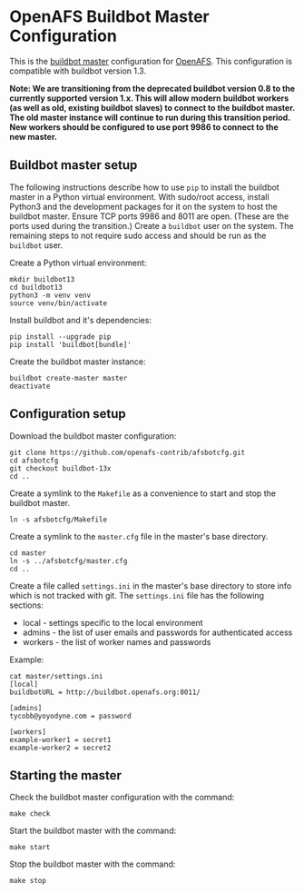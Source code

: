 OpenAFS Buildbot Master Configuration
=====================================

This is the [buildbot master][1] configuration for [OpenAFS][2]. This
configuration is compatible with buildbot version 1.3.

**Note: We are transitioning from the deprecated buildbot version 0.8 to the
currently supported version 1.x. This will allow modern buildbot workers (as
well as old, existing buildbot slaves) to connect to the buildbot master.  The
old master instance will continue to run during this transition period. New
workers should be configured to use port 9986 to connect to the new master.**

Buildbot master setup
---------------------

The following instructions describe how to use `pip` to install the buildbot
master in a Python virtual environment.  With sudo/root access, install Python3
and the development packages for it on the system to host the buildbot master.
Ensure TCP ports 9986 and 8011 are open. (These are the ports used during the
transition.) Create a `buildbot` user on the system.  The remaining steps to
not require sudo access and should be run as the `buildbot` user.

Create a Python virtual environment:

    mkdir buildbot13
    cd buildbot13
    python3 -m venv venv
    source venv/bin/activate

Install buildbot and it's dependencies:

    pip install --upgrade pip
    pip install 'buildbot[bundle]'

Create the buildbot master instance:

    buildbot create-master master
    deactivate

Configuration setup
-------------------

Download the buildbot master configuration:

    git clone https://github.com/openafs-contrib/afsbotcfg.git
    cd afsbotcfg
    git checkout buildbot-13x
    cd ..

Create a symlink to the `Makefile` as a convenience to start and stop the
buildbot master.

    ln -s afsbotcfg/Makefile

Create a symlink to the `master.cfg` file in the master's base directory.

    cd master
    ln -s ../afsbotcfg/master.cfg
    cd ..

Create a file called `settings.ini` in the master's base directory to store
info which is not tracked with git. The `settings.ini` file has the following
sections:

* local - settings specific to the local environment
* admins - the list of user emails and passwords for authenticated access
* workers - the list of worker names and passwords

Example:

    cat master/settings.ini
    [local]
    buildbotURL = http://buildbot.openafs.org:8011/
    
    [admins]
    tycobb@yoyodyne.com = password
    
    [workers]
    example-worker1 = secret1
    example-worker2 = secret2

Starting the master
-------------------

Check the buildbot master configuration with the command:

    make check

Start the buildbot master with the command:

    make start

Stop the buildbot master with the command:

    make stop

[1]: http://buildbot.openafs.org:8011
[2]: https://openafs.org

